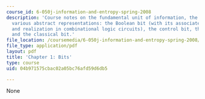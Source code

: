 ```yaml
---
course_id: 6-050j-information-and-entropy-spring-2008
description: 'Course notes on the fundamental unit of information, the bit, and its
  various abstract representations: the Boolean bit (with its associated Boolean algebra
  and realization in combinational logic circuits), the control bit, the quantum bit,
  and the classical bit.'
file_location: /coursemedia/6-050j-information-and-entropy-spring-2008/04b971575cbac02a05bc76afd59d6db5_MIT6_050JS08_chapter1.pdf
file_type: application/pdf
layout: pdf
title: 'Chapter 1: Bits'
type: course
uid: 04b971575cbac02a05bc76afd59d6db5

---
```

None